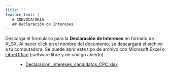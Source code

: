 ```yaml
---
title: ""
feature_text: |
   # CONVOCATORIA
   ## Declaración de Intereses
---
```


Descarga el formulario para la **Declaración de Intereses** en formato de XLSX. Al hacer click en el nombre del documento, se descargará el archivo a tu computadora. Se puede abrir este tipo de archivo con Microsoft Excel o [LibreOffice](https://es.libreoffice.org/) (software libre y de código abierto).

<ul style="margin-left: 40px;"><li> <a href="{{ site.url }}/documentos/Declaracion_intereses_candidatos_CPC.xlsx">Declaracion_intereses_candidatos_CPC.xlsx</a>

 </li></ul>
